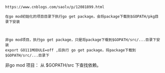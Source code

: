 

```
https://www.cnblogs.com/saolv/p/12081899.html
```

```
在go mod初始化的项目目录下执行go get package，会将package下载到$GOPATH/pkg目录下安装



非go mod项目，执行go get package，只是将package下载到$GOPATH/src/...目录下安装
export GO111MODULE=off ,后执行 go get package，将package下载到$GOPATH/src/...目录下
```





非go mod 项目： 从 $GOPATH/src 下查找依赖。